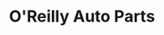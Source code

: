 ---
title: "O'Reilly Auto Parts"
url: /phoenix/oreilly-auto-parts-east-mcdowell-road/
shop: car parts
---